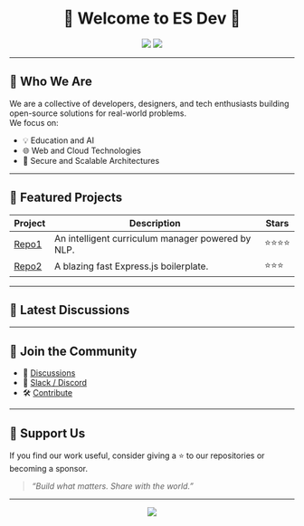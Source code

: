 <!-- Organization README.md -->

<h1 align="center">🚀 Welcome to ES Dev 🚀</h1>

<p align="center">
  <img src="https://img.shields.io/badge/Build-Powered%20by%20Open%20Source-blue?style=flat-square"/>
  <img src="https://img.shields.io/github/followers/YOUR_ORG?label=Followers&style=social"/>
</p>

---

## 👋 Who We Are

We are a collective of developers, designers, and tech enthusiasts building open-source solutions for real-world problems.  
We focus on:
- 💡 Education and AI
- 🌐 Web and Cloud Technologies
- 🔐 Secure and Scalable Architectures

---

## 📌 Featured Projects

| Project | Description | Stars |
|--------|-------------|-------|
| [Repo1](https://github.com/YOUR_ORG/repo1) | An intelligent curriculum manager powered by NLP. | ⭐⭐⭐⭐ |
| [Repo2](https://github.com/YOUR_ORG/repo2) | A blazing fast Express.js boilerplate. | ⭐⭐⭐ |

---

## 💬 Latest Discussions

<!-- ใช้ Giscus หรือ iframe จาก Discussions API แสดงโพสต์ล่าสุด -->
<div align="center">
  <script src="https://giscus.app/client.js"
        data-repo="YOUR_ORG/YOUR_REPO"
        data-repo-id="REPO_ID"
        data-category="General"
        data-category-id="CATEGORY_ID"
        data-mapping="pathname"
        data-reactions-enabled="1"
        data-theme="light"
        crossorigin="anonymous"
        async>
  </script>
</div>

---

## 🧠 Join the Community

- 📣 [Discussions](https://github.com/YOUR_ORG/YOUR_REPO/discussions)
- 💬 [Slack / Discord](https://discord.gg/YOUR_INVITE)
- 🛠 [Contribute](https://github.com/YOUR_ORG/YOUR_REPO/blob/main/CONTRIBUTING.md)

---

## 🙌 Support Us

If you find our work useful, consider giving a ⭐ to our repositories or becoming a sponsor.

> _“Build what matters. Share with the world.”_

---

<p align="center">
  <img src="https://github-readme-stats.vercel.app/api?username=YOUR_USERNAME&show_icons=true&theme=radical" />
</p>
